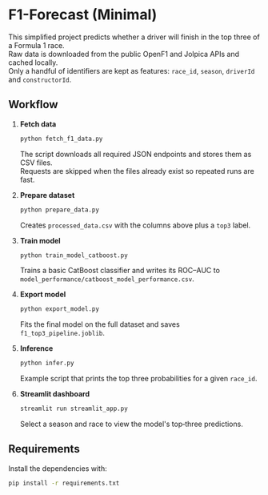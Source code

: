 # F1-Forecast (Minimal)

This simplified project predicts whether a driver will finish in the top three of a Formula&nbsp;1 race.  
Raw data is downloaded from the public OpenF1 and Jolpica APIs and cached locally.  
Only a handful of identifiers are kept as features:
`race_id`, `season`, `driverId` and `constructorId`.

## Workflow

1. **Fetch data**
   ```bash
   python fetch_f1_data.py
   ```
   The script downloads all required JSON endpoints and stores them as CSV files.  
   Requests are skipped when the files already exist so repeated runs are fast.

2. **Prepare dataset**
   ```bash
   python prepare_data.py
   ```
   Creates `processed_data.csv` with the columns above plus a `top3` label.

3. **Train model**
   ```bash
   python train_model_catboost.py
   ```
   Trains a basic CatBoost classifier and writes its ROC&ndash;AUC to
   `model_performance/catboost_model_performance.csv`.

4. **Export model**
   ```bash
   python export_model.py
   ```
   Fits the final model on the full dataset and saves `f1_top3_pipeline.joblib`.

5. **Inference**
   ```bash
   python infer.py
   ```
   Example script that prints the top three probabilities for a given `race_id`.

6. **Streamlit dashboard**
   ```bash
   streamlit run streamlit_app.py
   ```
   Select a season and race to view the model's top‑three predictions.

## Requirements

Install the dependencies with:
```bash
pip install -r requirements.txt
```
